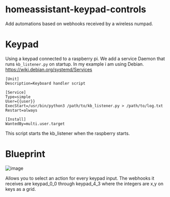# homeassistant-keypad-controls
Add automations based on webhooks received by a wireless numpad.

# Keypad

Using a keypad connected to a raspberry pi.
We add a service Daemon that runs `kb_listener.py` on startup.
In my example i am using Debian.
https://wiki.debian.org/systemd/Services

```
[Unit]
Description=Keyboard handler script

[Service]
Type=simple
User={{user}}
ExecStart=/usr/bin/python3 /path/to/kb_listener.py > /path/to/log.txt
Restart=always

[Install]
WantedBy=multi.user.target
```

This script starts the kb_listener when the raspberry starts.

# Blueprint
![image](https://user-images.githubusercontent.com/97018465/232829782-e88a9167-c59f-4a07-b673-0e6db9d362d2.png)

Allows you to select an action for every keypad input.
The webhooks it receives are keypad_0_0 through keypad_4_3 where the integers are x,y on keys as a grid.
